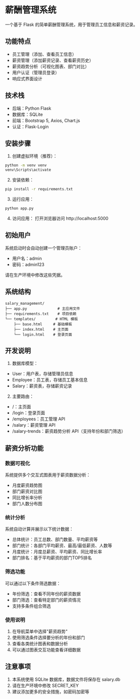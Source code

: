# 薪酬管理系统

一个基于 Flask 的简单薪酬管理系统，用于管理员工信息和薪资记录。

## 功能特点

- 员工管理（添加、查看员工信息）
- 薪资管理（添加薪资记录、查看薪资历史）
- 薪资趋势分析（可视化图表、部门对比）
- 用户认证（管理员登录）
- 响应式界面设计

## 技术栈

- 后端：Python Flask
- 数据库：SQLite
- 前端：Bootstrap 5, Axios, Chart.js
- 认证：Flask-Login

## 安装步骤

1. 创建虚拟环境（推荐）：
```bash
python -m venv venv
venv\Scripts\activate
```

2. 安装依赖：
```bash
pip install -r requirements.txt
```

3. 运行应用：
```bash
python app.py
```

4. 访问应用：
打开浏览器访问 http://localhost:5000

## 初始用户

系统启动时会自动创建一个管理员账户：
- 用户名：admin
- 密码：admin123

请在生产环境中修改这些凭据。

## 系统结构

```
salary_management/
├── app.py              # 主应用文件
├── requirements.txt    # 项目依赖
└── templates/         # HTML 模板
    ├── base.html     # 基础模板
    ├── index.html    # 主页面
    └── login.html    # 登录页面
```

## 开发说明

1. 数据库模型：
- User：用户表，存储管理员信息
- Employee：员工表，存储员工基本信息
- Salary：薪资表，存储薪资记录

2. 主要路由：
- /：主页面
- /login：登录页面
- /employees：员工管理 API
- /salary：薪资管理 API
- /salary-trends：薪资趋势分析 API（支持年份和部门筛选）

## 薪资分析功能

### 数据可视化

系统提供多个交互式图表用于薪资数据分析：
- 月度薪资趋势图
- 部门薪资对比图
- 同比增长率分析
- 部门人数分布图

### 统计分析

系统自动计算并展示以下统计数据：
- 总体统计：员工总数、部门数量、平均薪资等
- 部门统计：各部门平均薪资、最高/最低薪资、人数等
- 月度统计：月度总薪资、平均薪资、同比增长率
- 部门排名：基于平均薪资的部门TOP5排名

### 筛选功能

可以通过以下条件筛选数据：
- 年份筛选：查看不同年份的薪资数据
- 部门筛选：查看特定部门的薪资情况
- 支持多条件组合筛选

### 使用说明

1. 在导航菜单中选择"薪资趋势"
2. 使用筛选条件选择要分析的年份和部门
3. 查看各类统计图表和数据分析
4. 可以通过图表交互功能查看详细数据

## 注意事项

1. 本系统使用 SQLite 数据库，数据文件将保存在 salary.db
2. 请在生产环境中修改 SECRET_KEY
3. 建议添加更多的安全措施，如密码加密等
